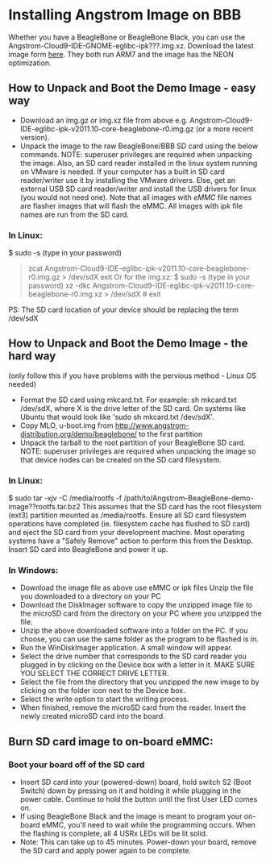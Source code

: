 # Installing Angstrom Image on BBB
Whether you have a BeagleBone or BeagleBone Black, you can use the Angstrom-Cloud9-IDE-GNOME-eglibc-ipk???.img.xz. Download the latest image form [here][1]. They both run ARM7 and the image has the NEON optimization.
## How to Unpack and Boot the Demo Image - easy way
- Download an img.gz or img.xz file from above e.g. Angstrom-Cloud9-IDE-eglibc-ipk-v2011.10-core-beaglebone-r0.img.gz (or a more recent version).
- Unpack the image to the raw BeagleBone/BBB SD card using the below commands. NOTE: superuser privileges are required when unpacking the image. Also, an SD card reader installed in the linux system running on VMware is needed. If your computer has a built in SD card reader/writer use it by installing the VMware drivers. Else, get an external USB SD card reader/writer and install the USB drivers for linux (you would not need one).
Note that all images with *eMMC* file names are flasher images that will flash the eMMC. All images with *ipk* file names are run from the SD card.
### In Linux:

$ sudo -s
(type in your password)
> zcat Angstrom-Cloud9-IDE-eglibc-ipk-v2011.10-core-beaglebone-r0.img.gz \> /dev/sdX
> exit
Or for the img.xz:
$ sudo -s
(type in your password)
> xz -dkc Angstrom-Cloud9-IDE-eglibc-ipk-v2011.10-core-beaglebone-r0.img.xz \> /dev/sdX # exit

PS: The SD card location of your device should be replacing the term /dev/sdX

## How to Unpack and Boot the Demo Image - the hard way 
(only follow this if you have problems with the pervious method - Linux OS needed)

- Format the SD card using mkcard.txt. For example: sh mkcard.txt /dev/sdX, where X is the drive letter of the SD card. On systems like Ubuntu that would look like 'sudo sh mkcard.txt /dev/sdX'.
- Copy MLO, u-boot.img from http://www.angstrom-distribution.org/demo/beaglebone/ to the first partition
- Unpack the tarball to the root partition of your BeagleBone SD card. NOTE: superuser privileges are required when unpacking the image so that device nodes can be created on the SD card filesystem.

### In Linux:

$ sudo tar -xjv -C /media/rootfs -f /path/to/Angstrom-BeagleBone-demo-image??rootfs.tar.bz2 
This assumes that the SD card has the root filesystem (ext3) partition mounted as /media/rootfs.
Ensure all SD card filesystem operations have completed (ie. filesystem cache has flushed to SD card) and eject the SD card from your development machine. Most operating systems have a "Safely Remove" action to perform this from the Desktop.
Insert SD card into BeagleBone and power it up.

### In Windows:
- Download the image file as above use eMMC or ipk files
Unzip the file you downloaded to a directory on your PC
- Download the DiskImager software to copy the unzipped image file to the microSD card from the directory on your PC where you unzipped the file.
- Unzip the above downloaded software into a folder on the PC. If you choose, you can use the same folder as the program to be flashed is in.
- Run the WinDiskImager application. A small window will appear.
- Select the drive number that corresponds to the SD card reader you plugged in by clicking on the Device box with a letter in it. MAKE SURE YOU SELECT THE CORRECT DRIVE LETTER.
- Select the file from the directory that you unzipped the new image to by clicking on the folder icon next to the Device box.
- Select the write option to start the writing process.
- When finished, remove the microSD card from the reader. Insert the newly created microSD card into the board.

## Burn SD card image to on-board eMMC:
### Boot your board off of the SD card
- Insert SD card into your (powered-down) board, hold switch S2 (Boot Switch) down by pressing on it and holding it while plugging in the power cable. Continue to hold the button until the first User LED comes on.
- If using BeagleBone Black and the image is meant to program your on-board eMMC, you'll need to wait while the programming occurs. When the flashing is complete, all 4 USRx LEDs will be lit solid.
- Note: This can take up to 45 minutes. Power-down your board, remove the SD card and apply power again to be complete.



[1]:	http://downloads.angstrom-distribution.org/demo/beaglebone/